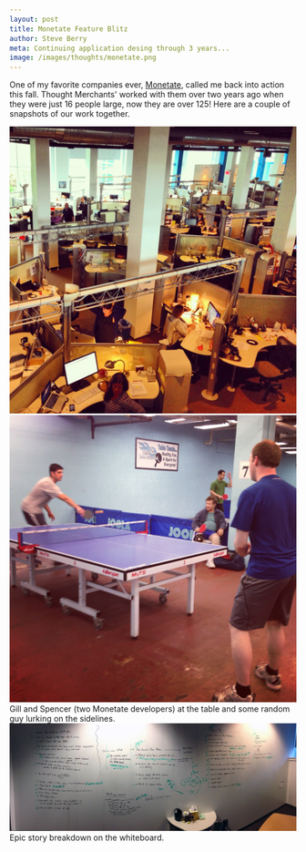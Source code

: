 ```yaml
---
layout: post
title: Monetate Feature Blitz
author: Steve Berry
meta: Continuing application desing through 3 years...
image: /images/thoughts/monetate.png
---
```


One of my favorite companies ever, <a href="http://www.monetate.com" target="blank">Monetate</a>, called me back into action this fall. Thought Merchants' worked with them over two years ago when they were just 16 people large, now they are over 125! Here are a couple of snapshots of our work together.

<img src="/images/thoughts/monetate.png" alt="Monetate's offices" class="scale-with-grid"/>

<img src="/images/thoughts/monetate-pong.png" alt="ping-pong with monetate developers" class="scale-with-grid"/>
Gill and Spencer (two Monetate developers) at the table and some random guy lurking on the sidelines.

<img src="/images/thoughts/monetate-stories.png" alt="monetate story exploration" class="scale-with-grid"/>
Epic story breakdown on the whiteboard.

